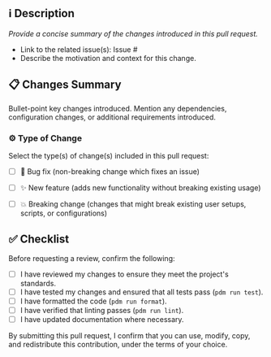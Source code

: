 ## ℹ️ Description
*Provide a concise summary of the changes introduced in this pull request.*

- Link to the related issue(s): Issue #
- Describe the motivation and context for this change.

## 📋 Changes Summary

Bullet-point key changes introduced.
Mention any dependencies, configuration changes, or additional requirements introduced.

### ⚙️ Type of Change
Select the type(s) of change(s) included in this pull request:
- [ ] 🐞 Bug fix (non-breaking change which fixes an issue)
- [ ] ✨ New feature (adds new functionality without breaking existing usage)
- [ ] 💥 Breaking change (changes that might break existing user setups, scripts, or configurations)


## ✅ Checklist
Before requesting a review, confirm the following:
- [ ] I have reviewed my changes to ensure they meet the project's standards.
- [ ] I have tested my changes and ensured that all tests pass  (`pdm run test`).
- [ ] I have formatted the code (`pdm run format`).
- [ ] I have verified that linting passes (`pdm run lint`).
- [ ] I have updated documentation where necessary.

By submitting this pull request, I confirm that you can use, modify, copy, and redistribute this contribution, under the terms of your choice.
